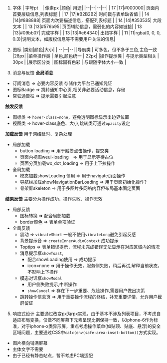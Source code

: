 1. 字体
| 字号pt　| 像素px |颜色| 用途|
|--|--|--|--|
| 17 |17|#000000| 页面内首要层级信息,列表标题 |
| 17 |17|#B2B2B2| 时间戳与表单缺省值 |
| 14 |14|#888888| 页面内次要描述信息，搭配列表标题 |
| 14 |14|#353535| 大段文本 |
| 13 |13|#576b95| 页面辅助信息，需弱化的内容如链接|
| 13 |13|#09bb07| 完成字样 |
| 13 |13|#e64340| 出错字样 |
| 11 |11|rgba(0, 0, 0, 0.3)|说明文本，如版权信息等不需要用户关注的信息|

2. 图标
|类别|颜色|大小|
| --|--|--|
|导航类 | 可多色，但不多于三色,主色一致 |28px|
|菜单操作类 | 单色,颜色统一 | 22px|
|操作提示类 | 与提示类型相关 | 30px |
|展示区分类 | 图标固有色彩 | 与跟随字体大小一致 |

3. 消息与反馈
**全局消息**
- 订阅消息 => 必要内容反馈 存储作为平台已通知凭证
- 图标Badge => 跳转通知中心页,相关非必要活动信息，存储
- 常驻通告栏 => 提示需要引起注意

**触发反馈**
- 图标类 => `hover-class=none`，避免透明图标显示出边界位置
- 视图类 => hover-class底色、大小,跳转类可通过`opacity`设定

**加载反馈**
用于网络延时、复杂处理
- 局部加载
  - button loading => 用于触摸点击操作，提交类
  - 页面内视图weui-loading　=> 用于显示等待占位
  - 页面分页加载wx_dot_loading => 用于上下拉操作
- 全局加载
  - 模态加载showLoading 慎用 => 用于navigate页面操作
  - 导航栏加载showNavigationBarLoading => 用于页面初始化操作?
  - 骨架屏skeleton => 用于多图片多网络内容但布局基本固定页面

**结果反馈**
主要分为操作成功、操作失败、操作无效
- 局部反馈
  - 图标转换 => 配合局部加载
  - border颜色 => 表单单项验证
- 全局反馈
  - 震动 => `vibrateShort` 一般不使用`vibrateLong`避免引起反感　
  - 背景提示音 => `createInnerAudioContext` 成功提示
  - Toptips => 表单错误提示，流程未完成错误无法显示在对应区域内的情况
  - 消息提示框`showToast`,
    - 配合showLoading使用 => 成功提示
    - icon=none => 用于操作无效，服务侧失败，稍后再试,解释当前状态，不影响上下操作
  - 模态对话框`showModal`
    - 用户侧失败提示,中断操作
    - `showCancel` => 存在下一步重要、危险操作,需要用户做出决策
  - 跳转操作信息页 => 用于重要操作流程的终结，补充重要详情，允许用户截屏留证

5. 响应式设计
主要通过改变px为rpx实现，由于基本不涉及列表项目，不考虑自适应布局变换，仅做不同屏幕下元素呈现比例保持一致，以iphone-6作为标准，对于iphone-x类异形屏，重点考虑操作菜单(如贴顶、贴底、悬浮)的安全区域问题，主要通过CSS中`calc(env(safe-area-inset-bottom))`方式实现。
- 图片横向铺满屏幕
- 主体文字不需要
- 由于已经有静态站点，暂不考虑PC端适配